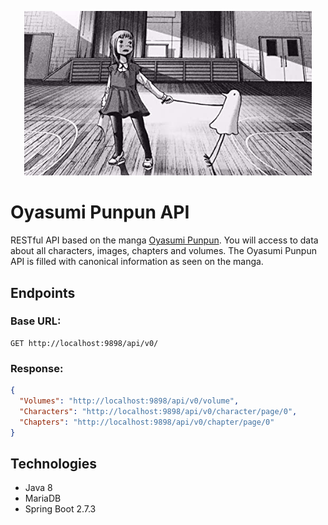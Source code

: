<p align="center">
    <img width="460" src="https://github.com/sebastian-reyes/oyasumi-punpun-api/blob/master/src/main/resources/static/readme/main_photo.jpg">
</p>

# Oyasumi Punpun API

RESTful API based on the manga [Oyasumi Punpun](https://oyasumi-punpun-manga.com/). You will access to data about all
characters, images, chapters and volumes. The Oyasumi Punpun API is filled with canonical information as seen on the
manga.

## Endpoints

### Base URL:

```http request
GET http://localhost:9898/api/v0/
```

### Response:

```json
{
  "Volumes": "http://localhost:9898/api/v0/volume",
  "Characters": "http://localhost:9898/api/v0/character/page/0",
  "Chapters": "http://localhost:9898/api/v0/chapter/page/0"
}
```

## Technologies

- Java 8
- MariaDB
- Spring Boot 2.7.3
